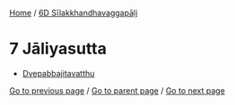
[Home](/) / [6D Sīlakkhandhavaggapāḷi](/tipitaka/6D.md)

# 7 Jāliyasutta

* [Dvepabbajitavatthu](/tipitaka/6D/7/Dvepabbajitavatthu.md)

[Go to previous page](/tipitaka/6D/6/6.2/6.2.4.md) / [Go to parent page](/tipitaka/6D/0.md) / [Go to next page](/tipitaka/6D/7/Dvepabbajitavatthu.md)


